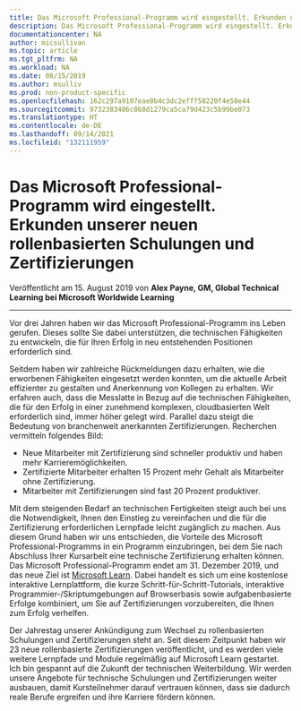 ```yaml
---
title: Das Microsoft Professional-Programm wird eingestellt. Erkunden unserer neuen rollenbasierten Schulungen und Zertifizierungen | Microsoft-Dokumentation
description: Das Microsoft Professional-Programm wird eingestellt. Erkunden unserer neuen rollenbasierten Schulungen und Zertifizierungen
documentationcenter: NA
author: micsullivan
ms.topic: article
ms.tgt_pltfrm: NA
ms.workload: NA
ms.date: 08/15/2019
ms.author: msulliv
ms.prod: non-product-specific
ms.openlocfilehash: 162c297a9107eae0b4c3dc2efff58220f4e58e44
ms.sourcegitcommit: 9732383406c868d1279ca5ca79d423c5b99be073
ms.translationtype: HT
ms.contentlocale: de-DE
ms.lasthandoff: 09/14/2021
ms.locfileid: "132111959"
---
```

# <a name="microsoft-professional-program-is-retiring-explore-our-new-role-based-training-and-certifications"></a>Das Microsoft Professional-Programm wird eingestellt. Erkunden unserer neuen rollenbasierten Schulungen und Zertifizierungen

Veröffentlicht am 15. August 2019 von **Alex Payne, GM, Global Technical Learning bei Microsoft Worldwide Learning**

___

Vor drei Jahren haben wir das Microsoft Professional-Programm ins Leben gerufen. Dieses sollte Sie dabei unterstützen, die technischen Fähigkeiten zu entwickeln, die für Ihren Erfolg in neu entstehenden Positionen erforderlich sind.

Seitdem haben wir zahlreiche Rückmeldungen dazu erhalten, wie die erworbenen Fähigkeiten eingesetzt werden konnten, um die aktuelle Arbeit effizienter zu gestalten und Anerkennung von Kollegen zu erhalten.  Wir erfahren auch, dass die Messlatte in Bezug auf die technischen Fähigkeiten, die für den Erfolg in einer zunehmend komplexen, cloudbasierten Welt erforderlich sind, immer höher gelegt wird. Parallel dazu steigt die Bedeutung von branchenweit anerkannten Zertifizierungen. Recherchen vermitteln folgendes Bild:

- Neue Mitarbeiter mit Zertifizierung sind schneller produktiv und haben mehr Karrieremöglichkeiten.
- Zertifizierte Mitarbeiter erhalten 15 Prozent mehr Gehalt als Mitarbeiter ohne Zertifizierung.
- Mitarbeiter mit Zertifizierungen sind fast 20 Prozent produktiver.

Mit dem steigenden Bedarf an technischen Fertigkeiten steigt auch bei uns die Notwendigkeit, Ihnen den Einstieg zu vereinfachen und die für die Zertifizierung erforderlichen Lernpfade leicht zugänglich zu machen. Aus diesem Grund haben wir uns entschieden, die Vorteile des Microsoft Professional-Programms in ein Programm einzubringen, bei dem Sie nach Abschluss Ihrer Kursarbeit eine technische Zertifizierung erhalten können. Das Microsoft Professional-Programm endet am 31. Dezember 2019, und das neue Ziel ist [Microsoft Learn](https://docs.microsoft.com/learn/). Dabei handelt es sich um eine kostenlose interaktive Lernplattform, die kurze Schritt-für-Schritt-Tutorials, interaktive Programmier-/Skriptumgebungen auf Browserbasis sowie aufgabenbasierte Erfolge kombiniert, um Sie auf Zertifizierungen vorzubereiten, die Ihnen zum Erfolg verhelfen.

Der Jahrestag unserer Ankündigung zum Wechsel zu rollenbasierten Schulungen und Zertifizierungen steht an. Seit diesem Zeitpunkt haben wir 23 neue rollenbasierte Zertifizierungen veröffentlicht, und es werden viele weitere Lernpfade und Module regelmäßig auf Microsoft Learn gestartet. Ich bin gespannt auf die Zukunft der technischen Weiterbildung. Wir werden unsere Angebote für technische Schulungen und Zertifizierungen weiter ausbauen, damit Kursteilnehmer darauf vertrauen können, dass sie dadurch reale Berufe ergreifen und ihre Karriere fördern können.